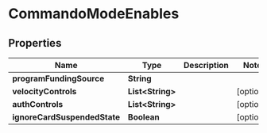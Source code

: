 
# CommandoModeEnables

## Properties
Name | Type | Description | Notes
------------ | ------------- | ------------- | -------------
**programFundingSource** | **String** |  | 
**velocityControls** | **List&lt;String&gt;** |  |  [optional]
**authControls** | **List&lt;String&gt;** |  |  [optional]
**ignoreCardSuspendedState** | **Boolean** |  |  [optional]



